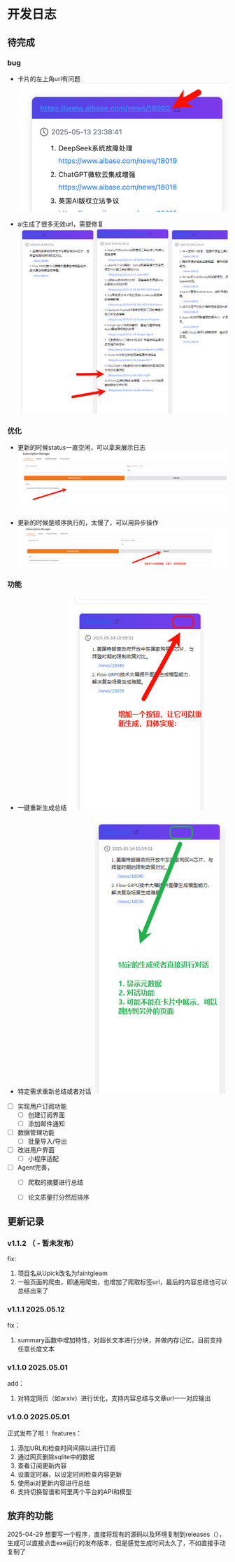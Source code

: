

# 开发日志

## 待完成


### bug

- 卡片的左上角url有问题
  ![url问题](images/DevProcess/image.png)

- ai生成了很多无效url，需要修复
  ![无效url问题](images/DevProcess/image-1.png)

### 优化

- 更新的时候status一直空闲，可以拿来展示日志
  ![status框](images/DevProcess/image-2.png)

- 更新的时候是顺序执行的，太慢了，可以用异步操作
  ![优化更新速度](images/DevProcess/image-3.png)



### 功能


- 一键重新生成总结
  ![重新生成总结](images/DevProcess/image-4.png)

- 特定需求重新总结或者对话
  ![通过对话重新总结](images/DevProcess/image-5.png)

- [ ] 实现用户订阅功能
  - [ ] 创建订阅界面
  - [ ] 添加邮件通知
- [ ] 数据管理功能
  - [ ] 批量导入/导出
- [ ] 改进用户界面
  - [ ] 小程序适配
- [ ] Agent完善，
  - [ ] 爬取的摘要进行总结
  - [ ] 论文质量打分然后排序



## 更新记录

### v1.1.2  （ - 暂未发布）

fix:
  1. 项目名从Upick改名为faintgleam
  2. 一般页面的爬虫，即通用爬虫，也增加了爬取<a>标签url，最后的内容总结也可以总结出来了

### v1.1.1  2025.05.12
fix：
  1. summary函数中增加特性，对超长文本进行分块，并做内存记忆，目前支持任意长度文本

### v1.1.0  2025.05.01
add：
  1. 对特定网页（如arxiv）进行优化，支持内容总结与文章url一一对应输出

### v1.0.0  2025.05.01
正式发布了啦！
features：
  1. 添加URL和检查时间间隔以进行订阅
  2. 通过网页删除sqlite中的数据
  3. 查看订阅更新内容
  4. 设置定时器，以设定时间检查内容更新
  5. 使用ai对更新内容进行总结
  6. 支持切换智谱和阿里两个平台的API和模型






## 放弃的功能

2025-04-29 想要写一个程序，直接将现有的源码以及环境复制到releases（），生成可以直接点击exe运行的发布版本，但是感觉生成时间太久了，不如直接手动复制了
